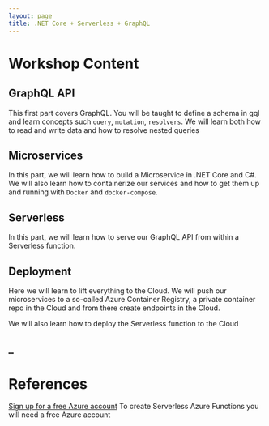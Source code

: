 ```yaml
---
layout: page
title: .NET Core + Serverless + GraphQL
---
```


# Workshop Content

## GraphQL API

This first part covers GraphQL. You will be taught to define a schema in gql and learn concepts such `query`, `mutation`, `resolvers`. We will learn both how to read and write data and how to resolve nested queries

## Microservices

In this part, we will learn how to build a Microservice in .NET Core and C#. We will also learn how to containerize our services and how to get them up and running with `Docker` and `docker-compose`.

## Serverless

In this part, we will learn how to serve our GraphQL API from within a Serverless function.

## Deployment

Here we will learn to lift everything to the Cloud. We will push our microservices to a so-called Azure Container Registry, a private container repo in the Cloud and from there create endpoints in the Cloud.

We will also learn how to deploy the Serverless function to the Cloud

## \_

# References

[Sign up for a free Azure account](https://azure.microsoft.com/en-us/free/?wt.mc_id=devto-blog-chnoring) To create Serverless Azure Functions you will need a free Azure account
